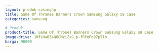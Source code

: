 ```yaml
---
layout: produk-casinghp
title: Game Of Thrones Banners Crown Samsung Galaxy S9 Case
categories: samsung

# Produk
product-title: Game Of Thrones Banners Crown Samsung Galaxy S9 Case
image-drive: 1WfzOwBZ4Q0EMziZxG_p-fRfePo97pTIo
harga: 90000
---
```

